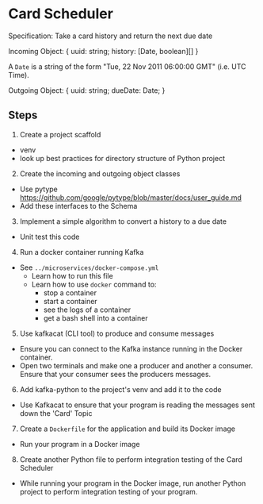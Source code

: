 # Card Scheduler

Specification: Take a card history and return the next due date

Incoming Object:
{
  uuid: string;
  history: [Date, boolean][]
}

A `Date` is a string of the form "Tue, 22 Nov 2011 06:00:00 GMT" (i.e. UTC Time).


Outgoing Object:
{
  uuid: string;
  dueDate: Date;
}

## Steps

1. Create a project scaffold
  - venv
  - look up best practices for directory structure of Python project
2. Create the incoming and outgoing object classes
  - Use pytype https://github.com/google/pytype/blob/master/docs/user_guide.md
  - Add these interfaces to the Schema
3. Implement a simple algorithm to convert a history to a due date
  - Unit test this code
4. Run a docker container running Kafka
  - See `../microservices/docker-compose.yml`
    - Learn how to run this file
    - Learn how to use `docker` command to:
        - stop a container
        - start a container
        - see the logs of a container
        - get a bash shell into a container
5. Use kafkacat (CLI tool) to produce and consume messages
  - Ensure you can connect to the Kafka instance running in the Docker container.
  - Open two terminals and make one a producer and another a consumer. Ensure that your consumer sees the producers messages.
6. Add kafka-python to the project's venv and add it to the code
  - Use Kafkacat to ensure that your program is reading the messages sent down the 'Card' Topic
7. Create a `Dockerfile` for the application and build its Docker image
  - Run your program in a Docker image
8. Create another Python file to perform integration testing of the Card Scheduler
  - While running your program in the Docker image, run another Python project to perform integration testing of your program.
